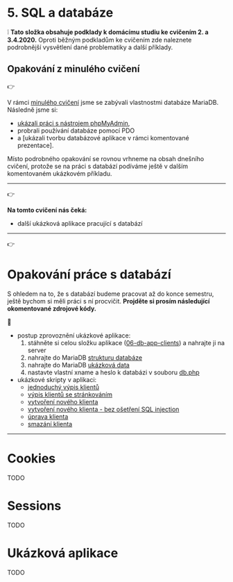 # 5. SQL a databáze

:grey_exclamation: **Tato složka obsahuje podklady k domácímu studiu ke cvičením 2. a 3.4.2020.**
Oproti běžným podkladům ke cvičením zde naleznete podrobnější vysvětlení dané problematiky a další příklady.

## Opakování z minulého cvičení

:point_right:

V rámci [minulého cvičení](../05-sql-databaze) jsme se zabývali vlastnostmi databáze MariaDB. Následně jsme si:
- [ukázali práci s nástrojem phpMyAdmin](../05-sql-databaze/05-prezentace-phpmyadmin.pptx),
- probrali používání databáze pomocí PDO  
- a [ukázali tvorbu databázové aplikace v rámci komentované prezentace].

Místo podrobného opakování se rovnou vrhneme na obsah dnešního cvičení, protože se na práci s databází podíváme ještě v dalším komentovaném ukázkovém příkladu. 
    
---

:point_right:

**Na tomto cvičení nás čeká:**
- další ukázková aplikace pracující s databází  

---     

:point_right: 

# Opakování práce s databází
S ohledem na to, že s databází budeme pracovat až do konce semestru, ještě bychom si měli práci s ní procvičit.
**Projděte si prosím následující okomentované zdrojové kódy.**

:blue_book:
- postup zprovoznění ukázkové aplikace:
    1. stáhněte si celou složku aplikace ([06-db-app-clients](./06-db-app-clients)) a nahrajte ji na server
    2. nahrajte do MariaDB [strukturu databáze](./06-db-app-clients/06-schema.sql)
    3. nahrajte do MariaDB [ukázková data](./06-db-app-clients/06-data.sql)
    4. nastavte vlastní xname a heslo k databázi v souboru [db.php](./06-db-app-clients/db.php)
- ukázkové skripty v aplikaci:
    - [jednoduchý výpis klientů](./06-db-app-clients/index.php)
    - [výpis klientů se stránkováním](./06-db-app-clients/index_with_pagination.php)
    - [vytvoření nového klienta](./06-db-app-clients/new_prepare.php)
    - [vytvoření nového klienta - bez ošetření SQL injection](./06-db-app-clients/new_open.php)
    - [úprava klienta](./06-db-app-clients/update.php)
    - [smazání klienta](./06-db-app-clients/delete.php)
    
---

# Cookies

TODO

# Sessions

TODO

# Ukázková aplikace 

TODO    